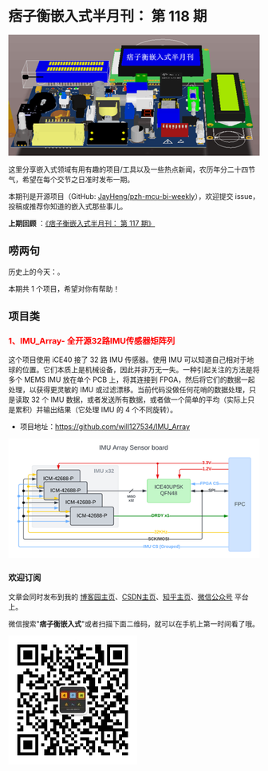 # 痞子衡嵌入式半月刊： 第 118 期

![](https://raw.githubusercontent.com/JayHeng/pzh-mcu-bi-weekly/master/pics/pzh_mcu_bi_weekly.PNG)

这里分享嵌入式领域有用有趣的项目/工具以及一些热点新闻，农历年分二十四节气，希望在每个交节之日准时发布一期。

本期刊是开源项目（GitHub: [JayHeng/pzh-mcu-bi-weekly](https://github.com/JayHeng/pzh-mcu-bi-weekly)），欢迎提交 issue，投稿或推荐你知道的嵌入式那些事儿。

**上期回顾** ：[《痞子衡嵌入式半月刊： 第 117 期》](https://www.cnblogs.com/henjay724/p/18708118)

## 唠两句

历史上的今天：。

本期共 1 个项目，希望对你有帮助！

## 项目类

### <font color="red">1、IMU_Array- 全开源32路IMU传感器矩阵列</font>

这个项目使用 iCE40 接了 32 路 IMU 传感器。使用 IMU 可以知道自己相对于地球的位置。它们本质上是机械设备，因此并非万无一失。一种引起关注的方法是将多个 MEMS IMU 放在单个 PCB 上，将其连接到 FPGA，然后将它们的数据一起处理，以获得更灵敏的 IMU 或过滤漂移。当前代码没做任何花哨的数据处理，只是读取 32 个 IMU 数据，或者发送所有数据，或者做一个简单的平均（实际上只是累积）并输出结果（它处理 IMU 的 4 个不同旋转）。

 * 项目地址：https://github.com/will127534/IMU_Array

![](https://raw.githubusercontent.com/JayHeng/pzh-mcu-bi-weekly/master/pics/issue-118/IMU_Array.png)

### 欢迎订阅

文章会同时发布到我的 [博客园主页](https://www.cnblogs.com/henjay724/)、[CSDN主页](https://blog.csdn.net/henjay724)、[知乎主页](https://www.zhihu.com/people/henjay724)、[微信公众号](http://weixin.sogou.com/weixin?type=1&query=痞子衡嵌入式) 平台上。

微信搜索"__痞子衡嵌入式__"或者扫描下面二维码，就可以在手机上第一时间看了哦。

![](https://raw.githubusercontent.com/JayHeng/pzhmcu-picture/master/wechat/pzhMcu_qrcode_258x258.jpg)

